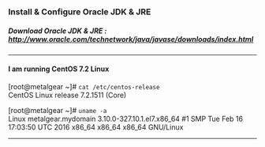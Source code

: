 ### Install & Configure Oracle JDK & JRE

##### Download Oracle JDK & JRE : http://www.oracle.com/technetwork/java/javase/downloads/index.html

---

#### I am running CentOS 7.2 Linux

[root@metalgear ~]# ``` cat /etc/centos-release ``` <br>
CentOS Linux release 7.2.1511 (Core) 

[root@metalgear ~]# ``` uname -a ``` <br>
Linux metalgear.mydomain 3.10.0-327.10.1.el7.x86_64 #1 SMP Tue Feb 16 17:03:50 UTC 2016 x86_64 x86_64 x86_64 GNU/Linux

---
